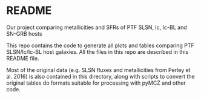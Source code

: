 ﻿# README
Our project comparing metallicities and SFRs of PTF SLSN, Ic, Ic-BL and SN-GRB hosts

This repo contains the code to generate all plots and tables comparing PTF SLSN/Ic/Ic-BL host galaxies. All the files in this repo are described in this README file. 

Most of the original data (e.g. SLSN fluxes and metallicities from Perley et al. 2016) is also contained in this directory, along with scripts to convert the original tables do formats suitable for processing with pyMCZ and other code.


